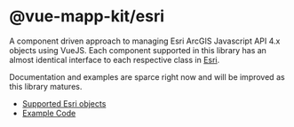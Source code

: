 # @vue-mapp-kit/esri #

A component driven approach to managing Esri ArcGIS Javascript API 4.x objects using VueJS. Each component supported in this library has an almost identical interface to each respective class in [Esri](https://developers.arcgis.com/javascript/latest/api-reference/).

Documentation and examples are sparce right now and will be improved as this library matures.

 - [Supported Esri objects](packages/esri/src/components)
 - [Example Code](projects/esri-example)
